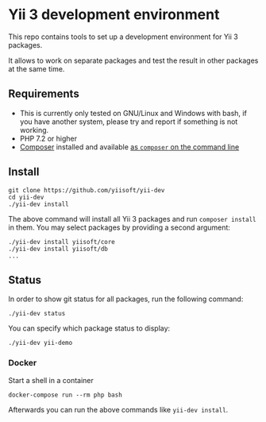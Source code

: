 Yii 3 development environment
=============================

This repo contains tools to set up a development environment for Yii 3 packages.

It allows to work on separate packages and test the result in other packages at the same time.


Requirements
------------

- This is currently only tested on GNU/Linux and Windows with bash, if you have another system, please try and report if something is not working.
- PHP 7.2 or higher
- [Composer](https://getcomposer.org/) installed and
  available [as `composer` on the command line](https://getcomposer.org/doc/00-intro.md#globally)

Install
-------

    git clone https://github.com/yiisoft/yii-dev
    cd yii-dev
    ./yii-dev install
    
The above command will install all Yii 3 packages and run `composer install` in them.
You may select packages by providing a second argument:

    ./yii-dev install yiisoft/core
    ./yii-dev install yiisoft/db
    ...

Status
------

In order to show git status for all packages, run the following command:

    ./yii-dev status

You can specify which package status to display:

    ./yii-dev yii-demo

### Docker

Start a shell in a container

    docker-compose run --rm php bash

Afterwards you can run the above commands like `yii-dev install`.
